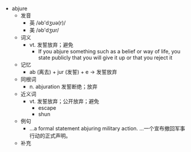 - abjure
  - 发音
    - 英 /əb'dʒuə(r)/
    - 美 /əb'dʒʊr/
  - 词义
    - vt. 发誓放弃；避免
      - If you abjure something such as a belief or way of life, you state publicly that you will give it up or that you reject it
  - 记忆
    - ab (离去) + jur (发誓) + e → 发誓放弃
  - 同根词
    - n. abjuration 发誓断绝；放弃
  - 近义词
    - vt. 发誓放弃；公开放弃；避免
      - escape
      - shun
  - 例句
    - ...a formal statement abjuring military action. ...一个宣布撤回军事行动的正式声明。
  - 补充